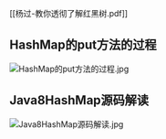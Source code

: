 
[[杨过-教你透彻了解红黑树.pdf]]
## HashMap的put方法的过程
![HashMap的put方法的过程.jpg](https://cdn.nlark.com/yuque/0/2021/jpeg/663445/1617668998024-ed099a79-f355-4599-810b-9eef365c044c.jpeg#averageHue=%23faf4f2&height=1524&id=wJ6b3&originHeight=1524&originWidth=1385&originalType=binary&ratio=1&rotation=0&showTitle=false&size=140714&status=done&style=none&title=&width=1385)



## Java8HashMap源码解读
![Java8HashMap源码解读.jpg](https://cdn.nlark.com/yuque/0/2021/jpeg/663445/1617669021204-df3429bb-bfd7-4794-aadc-06f7fc2b4148.jpeg#averageHue=%23faf5f3&height=2186&id=Y95AA&originHeight=2186&originWidth=2405&originalType=binary&ratio=1&rotation=0&showTitle=false&size=183964&status=done&style=none&title=&width=2405)



